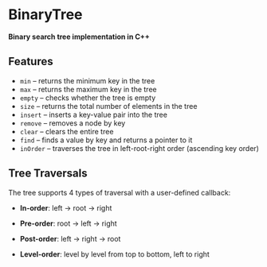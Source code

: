 # BinaryTree

**Binary search tree implementation in C++**

## Features

- `min` – returns the minimum key in the tree  
- `max` – returns the maximum key in the tree  
- `empty` – checks whether the tree is empty  
- `size` – returns the total number of elements in the tree  
- `insert` – inserts a key-value pair into the tree  
- `remove` – removes a node by key  
- `clear` – clears the entire tree  
- `find` – finds a value by key and returns a pointer to it  
- `inOrder` – traverses the tree in left-root-right order (ascending key order)

## Tree Traversals

The tree supports 4 types of traversal with a user-defined callback:

- **In-order**: left → root → right  

- **Pre-order**: root → left → right  

- **Post-order**: left → right → root  

- **Level-order**: level by level from top to bottom, left to right  
